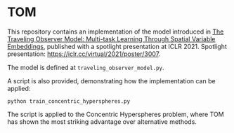 # TOM

This repository contains an implementation of the model introduced in [The Traveling Observer Model: Multi-task Learning Through Spatial Variable Embeddings](https://arxiv.org/abs/2010.02354), published with a spotlight presentation at ICLR 2021. Spotlight presentation: https://iclr.cc/virtual/2021/poster/3007.

The model is defined at `traveling_observer_model.py`.

A script is also provided, demonstrating how the implementation can be applied:
```
python train_concentric_hyperspheres.py
```

The script is applied to the Concentric Hyperspheres problem, where TOM has shown the most striking advantage over alternative methods.
